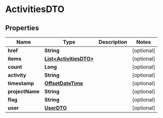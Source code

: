 # ActivitiesDTO

## Properties
Name | Type | Description | Notes
------------ | ------------- | ------------- | -------------
**href** | **String** |  |  [optional]
**items** | [**List&lt;ActivitiesDTO&gt;**](ActivitiesDTO.md) |  |  [optional]
**count** | **Long** |  |  [optional]
**activity** | **String** |  |  [optional]
**timestamp** | [**OffsetDateTime**](OffsetDateTime.md) |  |  [optional]
**projectName** | **String** |  |  [optional]
**flag** | **String** |  |  [optional]
**user** | [**UserDTO**](UserDTO.md) |  |  [optional]
